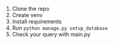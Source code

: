 1. Clone the repo
2. Create venv
3. Install requirements
4. Run ```python manage.py setup_database```
5. Check your query with main.py
